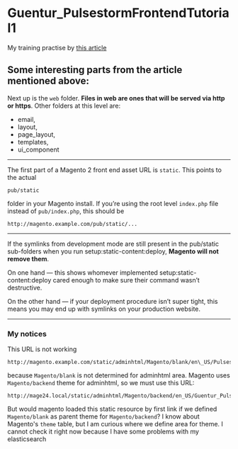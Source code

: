 # Guentur_PulsestormFrontendTutorial1

My training practise by [this article](https://alanstorm.com/magento_2_adding_frontend_files_to_your_module/)

## Some interesting parts from the article mentioned above:

Next up is the `web` folder.
**Files in web are ones that will be served via http or https**. 
Other folders at this level are:
- email, 
- layout, 
- page_layout, 
- templates,
- ui_component

---
The first part of a Magento 2 front end asset URL is `static`. This points to the actual

```
pub/static
```

folder in your Magento install. If you’re using the root level `index.php` file instead of `pub/index.php`, this should be

```
http://magento.example.com/pub/static/...
```

---
If the symlinks from development mode are still present in the pub/static sub-folders when you run setup:static-content:deploy, **Magento will not remove them**. 

On one hand — this shows whomever implemented setup:static-content:deploy cared enough to make sure their command wasn’t destructive. 

On the other hand — if your deployment procedure isn’t super tight, this means you may end up with symlinks on your production website.

---
### My notices

This URL is not working 
```
http://magento.example.com/static/adminhtml/Magento/blank/en\_US/Pulsestorm\_FrontendTutorial1/hello.js
```
because `Magento/blank` is not determined for adminhtml area. Magento uses `Magento/backend` theme for adminhtml, so we must use this URL:
```
http://mage24.local/static/adminhtml/Magento/backend/en_US/Guentur_PulsestormFrontendTutorial1/hello.js
```
But would magento loaded this static resource by first link if we defined `Magento/blank` as parent theme for `Magento/backend`?
I know about Magento's `theme` table, but I am curious where we define area for theme.
I cannot check it right now because I have some problems with my elasticsearch

